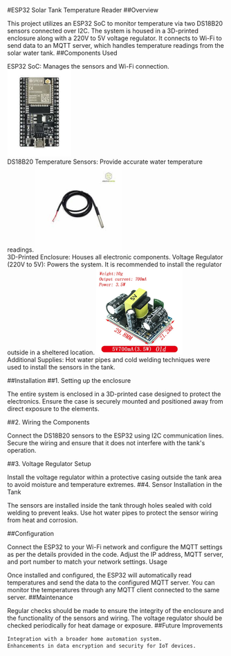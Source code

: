 #ESP32 Solar Tank Temperature Reader
##Overview

This project utilizes an ESP32 SoC to monitor temperature via two DS18B20 sensors connected over I2C. The system is housed in a 3D-printed enclosure along with a 220V to 5V voltage regulator. It connects to Wi-Fi to send data to an MQTT server, which handles temperature readings from the solar water tank.
##Components Used

ESP32 SoC: Manages the sensors and Wi-Fi connection.
<img src="./Images/esp32.png" height="200">
<br>
DS18B20 Temperature Sensors: Provide accurate water temperature readings.
<img src="./Images/DS18B20.png" height="200">
<br>
3D-Printed Enclosure: Houses all electronic components.
Voltage Regulator (220V to 5V): Powers the system. It is recommended to install the regulator outside in a sheltered location.
<img src="./Images/220-5.png" height="200">
<br>
Additional Supplies: Hot water pipes and cold welding techniques were used to install the sensors in the tank.

##Installation
##1. Setting up the enclosure

The entire system is enclosed in a 3D-printed case designed to protect the electronics. Ensure the case is securely mounted and positioned away from direct exposure to the elements.

##2. Wiring the Components

Connect the DS18B20 sensors to the ESP32 using I2C communication lines. Secure the wiring and ensure that it does not interfere with the tank's operation.

##3. Voltage Regulator Setup

Install the voltage regulator within a protective casing outside the tank area to avoid moisture and temperature extremes.
##4. Sensor Installation in the Tank

The sensors are installed inside the tank through holes sealed with cold welding to prevent leaks. Use hot water pipes to protect the sensor wiring from heat and corrosion.

##Configuration

Connect the ESP32 to your Wi-Fi network and configure the MQTT settings as per the details provided in the code. Adjust the IP address, MQTT server, and port number to match your network settings.
Usage

Once installed and configured, the ESP32 will automatically read temperatures and send the data to the configured MQTT server. You can monitor the temperatures through any MQTT client connected to the same server.
##Maintenance

Regular checks should be made to ensure the integrity of the enclosure and the functionality of the sensors and wiring. The voltage regulator should be checked periodically for heat damage or exposure.
##Future Improvements

    Integration with a broader home automation system.
    Enhancements in data encryption and security for IoT devices.

